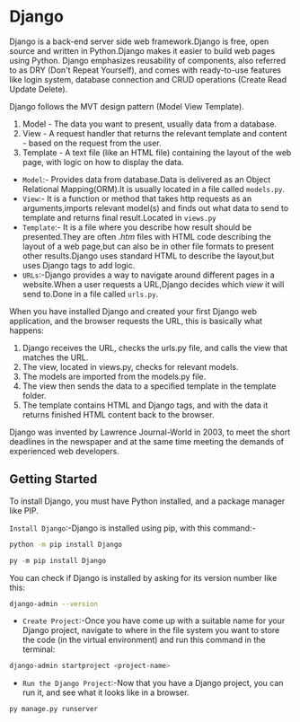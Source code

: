 # Django

Django is a back-end server side web framework.Django is free, open source and written in Python.Django makes it easier to build web pages using Python.
Django emphasizes reusability of components, also referred to as DRY (Don't Repeat Yourself), and comes with ready-to-use features like login system, database connection and CRUD operations (Create Read Update Delete).

Django follows the MVT design pattern (Model View Template).

   1. Model - The data you want to present, usually data from a database.
   2. View - A request handler that returns the relevant template and content - based on the request from the user.
   3. Template - A text file (like an HTML file) containing the layout of the web page, with logic on how to display the data.

- `Model`:- Provides data from database.Data is delivered as an Object Relational Mapping(ORM).It is usually located in a file called `models.py`.
- `View`:- It is a function or method that takes http requests as an arguments,imports relevant model(s) and finds out what data to send to template and returns final result.Located in `views.py`
- `Template`:- It is a file where you describe how result should be presented.They are often *.htm* files with HTML code describing the layout of a web page,but can also be in other file formats to present other results.Django uses standard HTML to describe the layout,but uses Django tags to add logic.
- `URLs`:-Django provides a way to navigate around different pages in a website.When a user requests a URL,Django decides which *view* it will send to.Done in a file called `urls.py`.

When you have installed Django and created your first Django web application, and the browser requests the URL, this is basically what happens:

   1. Django receives the URL, checks the urls.py file, and calls the view that matches the URL.
   2. The view, located in views.py, checks for relevant models.
   3. The models are imported from the models.py file.
   4. The view then sends the data to a specified template in the template folder.
   5. The template contains HTML and Django tags, and with the data it returns finished HTML content back to the browser.

Django was invented by Lawrence Journal-World in 2003, to meet the short deadlines in the newspaper and at the same time meeting the demands of experienced web developers.

## Getting Started

To install Django, you must have Python installed, and a package manager like PIP.

`Install Django`:-Django is installed using pip, with this command:-

```bash
python -m pip install Django 
```

```powershell
py -m pip install Django
```

You can check if Django is installed by asking for its version number like this:

```bash
django-admin --version
```

- `Create Project`:-Once you have come up with a suitable name for your Django project, navigate to where in the file system you want to store the code (in the virtual environment) and run this command in the terminal:

```bash
django-admin startproject <project-name>
```

- `Run the Django Project`:-Now that you have a Django project, you can run it, and see what it looks like in a browser.

```bash
py manage.py runserver
```
